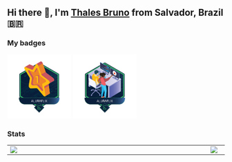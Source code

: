 ## Hi there 👋, I'm [Thales Bruno](https://thalesbruno.github.io) from Salvador, Brazil 🇧🇷 

<h3>My badges</h3>
<p>
  <img alt="Backend Challenge Badge Alura" width="148" src="https://github.com/thalesbruno/my_badges/blob/main/badge_aluraflix_1.png" />
  <img alt="Backend Challenge Badge Alura" width="148" src="https://github.com/thalesbruno/my_badges/blob/main/badge_aluraflix_2.png" />
</p>

<h3>Stats</h3>
<center>
  <table>
    <tr>
        <td><img width="450px" align="left" src="https://github-readme-stats.vercel.app/api/top-langs/?username=thalesbruno&exclude_repo=ds-micro-tutorials&hide=html&layout=compact&show_icons=true&theme=radical" /></td>
        <td><img width="450px" align="left" src="https://github-readme-stats.vercel.app/api?username=thalesbruno&show_icons=true&theme=radical" /></td>
    </tr>   
  </table>
</center>  


